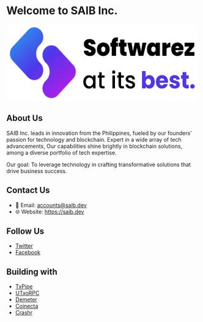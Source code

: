 # Welcome to SAIB Inc.
<p align="center">
  <picture>
    <source srcset="/src/dark-saib.png" media="(prefers-color-scheme: dark)">
    <img src="/src/light-saib.png" alt="SAIB Inc." width="500" height="200">
  </picture>
</p>

## About Us

SAIB Inc. leads in innovation from the Philippines, fueled by our founders' passion for technology and blockchain. Expert in a wide array of tech advancements, Our capabilities shine brightly in blockchain solutions, among a diverse portfolio of tech expertise.

Our goal: To leverage technology in crafting transformative solutions that drive business success.

## Contact Us

- 📧 Email: accounts@saib.dev
- 🌐 Website: https://saib.dev

## Follow Us

- <a href="https://twitter.com/saibdev" target="_blank" rel="noopener noreferrer">Twitter</a>
- <a href="https://www.facebook.com/saibllc" target="_blank" rel="noopener noreferrer">Facebook</a>

## Building with

- <a href="https://txpipe.io/" target="_blank" rel="noopener noreferrer">TxPipe</a>
- <a href="https://utxorpc.org/" target="_blank" rel="noopener noreferrer">UTxoRPC</a>
- <a href="https://demeter.run/" target="_blank" rel="noopener noreferrer">Demeter</a>
- <a href="https://coinecta.fi/" target="_blank" rel="noopener noreferrer">Coinecta</a>
- <a href="https://beta.crashr.io/about" target="_blank" rel="noopener noreferrer">Crashr</a>
